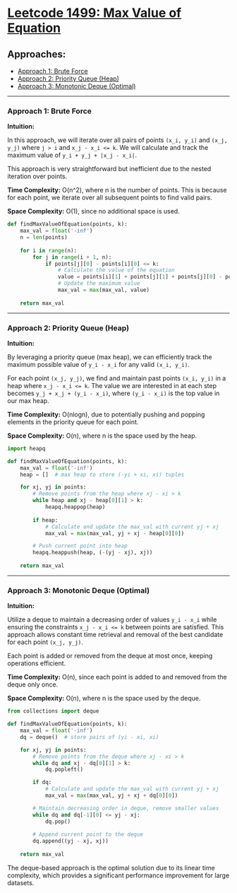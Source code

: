 # [Leetcode 1499: Max Value of Equation](https://leetcode.com/problems/max-value-of-equation/)

## Approaches:
- [Approach 1: Brute Force](#approach-1-brute-force)
- [Approach 2: Priority Queue (Heap)](#approach-2-priority-queue-heap)
- [Approach 3: Monotonic Deque (Optimal)](#approach-3-monotonic-deque-optimal)

---

### Approach 1: Brute Force

**Intuition:**

In this approach, we will iterate over all pairs of points `(x_i, y_i)` and `(x_j, y_j)` where `j > i` and `x_j - x_i <= k`. We will calculate and track the maximum value of `y_i + y_j + |x_j - x_i|`. 

This approach is very straightforward but inefficient due to the nested iteration over points.

**Time Complexity:** O(n^2), where n is the number of points. This is because for each point, we iterate over all subsequent points to find valid pairs.

**Space Complexity:** O(1), since no additional space is used.

```python
def findMaxValueOfEquation(points, k):
    max_val = float('-inf')
    n = len(points)
    
    for i in range(n):
        for j in range(i + 1, n):
            if points[j][0] - points[i][0] <= k:
                # Calculate the value of the equation
                value = points[i][1] + points[j][1] + points[j][0] - points[i][0]
                # Update the maximum value
                max_val = max(max_val, value)
    
    return max_val
```

---

### Approach 2: Priority Queue (Heap)

**Intuition:**

By leveraging a priority queue (max heap), we can efficiently track the maximum possible value of `y_i - x_i` for any valid `(x_i, y_i)`. 

For each point `(x_j, y_j)`, we find and maintain past points `(x_i, y_i)` in a heap where `x_j - x_i <= k`. The value we are interested in at each step becomes `y_j + x_j + (y_i - x_i)`, where `(y_i - x_i)` is the top value in our max heap.

**Time Complexity:** O(nlogn), due to potentially pushing and popping elements in the priority queue for each point.

**Space Complexity:** O(n), where n is the space used by the heap.

```python
import heapq

def findMaxValueOfEquation(points, k):
    max_val = float('-inf')
    heap = []  # max heap to store (-yi + xi, xi) tuples

    for xj, yj in points:
        # Remove points from the heap where xj - xi > k
        while heap and xj - heap[0][1] > k:
            heapq.heappop(heap)
            
        if heap:
            # Calculate and update the max_val with current yj + xj
            max_val = max(max_val, yj + xj - heap[0][0])

        # Push current point into heap
        heapq.heappush(heap, (-(yj - xj), xj))
    
    return max_val
```

---

### Approach 3: Monotonic Deque (Optimal)

**Intuition:**

Utilize a deque to maintain a decreasing order of values `y_i - x_i` while ensuring the constraints `x_j - x_i <= k` between points are satisfied. This approach allows constant time retrieval and removal of the best candidate for each point `(x_j, y_j)`.

Each point is added or removed from the deque at most once, keeping operations efficient.

**Time Complexity:** O(n), since each point is added to and removed from the deque only once.

**Space Complexity:** O(n), where n is the space used by the deque.

```python
from collections import deque

def findMaxValueOfEquation(points, k):
    max_val = float('-inf')
    dq = deque()  # store pairs of (yi - xi, xi)

    for xj, yj in points:
        # Remove points from the deque where xj - xi > k
        while dq and xj - dq[0][1] > k:
            dq.popleft()

        if dq:
            # Calculate and update the max_val with current yj + xj
            max_val = max(max_val, yj + xj + dq[0][0])

        # Maintain decreasing order in deque, remove smaller values
        while dq and dq[-1][0] <= yj - xj:
            dq.pop()
        
        # Append current point to the deque
        dq.append((yj - xj, xj))
    
    return max_val
```

The deque-based approach is the optimal solution due to its linear time complexity, which provides a significant performance improvement for large datasets.

